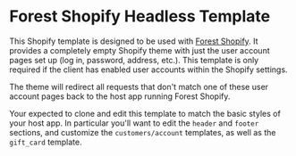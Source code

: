 # Forest Shopify Headless Template

This Shopify template is designed to be used with [Forest Shopify](https://github.com/dylanfisher/forest-shopify). It provides a completely empty Shopify
theme with just the user account pages set up (log in, password, address, etc.). This template is only required if the client has enabled user accounts
within the Shopify settings.

The theme will redirect all requests that don't match one of these user account pages back to the host app running Forest Shopify.

Your expected to clone and edit this template to match the basic styles of your host app. In particular you'll want to edit the `header`
and `footer` sections, and customize the `customers/account` templates, as well as the `gift_card` template.
